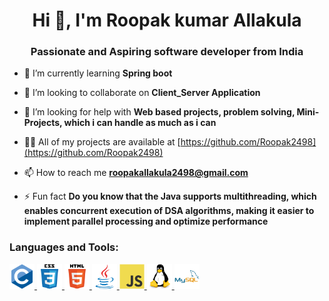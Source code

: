 <h1 align="center">Hi 👋, I'm Roopak kumar Allakula</h1>
<h3 align="center">Passionate and Aspiring software developer from India</h3>

- 🌱 I’m currently learning **Spring boot**

- 👯 I’m looking to collaborate on **Client_Server Application**

- 🤝 I’m looking for help with **Web based projects, problem solving, Mini-Projects, which i can handle as much as i can**

- 👨‍💻 All of my projects are available at [https://github.com/Roopak2498](https://github.com/Roopak2498)

- 📫 How to reach me **roopakallakula2498@gmail.com**

- ⚡ Fun fact **Do you know that the Java supports multithreading, which enables concurrent execution of DSA algorithms, making it easier to implement parallel processing and optimize performance**

<!--<h3 align="left">Connect with me:<a href ="https://www.linkedin.com/in/roopak-kumar-allakula-7833a3202" target="_blank" rel="noreferrer"></a> </h3>-->
<p align="left">
</p>

<h3 align="left">Languages and Tools:</h3>
<p align="left"> <a href="https://www.cprogramming.com/" target="_blank" rel="noreferrer"> <img src="https://raw.githubusercontent.com/devicons/devicon/master/icons/c/c-original.svg" alt="c" width="40" height="40"/> </a> <a href="https://www.w3schools.com/css/" target="_blank" rel="noreferrer"> <img src="https://raw.githubusercontent.com/devicons/devicon/master/icons/css3/css3-original-wordmark.svg" alt="css3" width="40" height="40"/> </a> <a href="https://www.w3.org/html/" target="_blank" rel="noreferrer"> <img src="https://raw.githubusercontent.com/devicons/devicon/master/icons/html5/html5-original-wordmark.svg" alt="html5" width="40" height="40"/> </a> <a href="https://www.java.com" target="_blank" rel="noreferrer"> <img src="https://raw.githubusercontent.com/devicons/devicon/master/icons/java/java-original.svg" alt="java" width="40" height="40"/> </a> <a href="https://developer.mozilla.org/en-US/docs/Web/JavaScript" target="_blank" rel="noreferrer"> <img src="https://raw.githubusercontent.com/devicons/devicon/master/icons/javascript/javascript-original.svg" alt="javascript" width="40" height="40"/> </a> <a href="https://www.linux.org/" target="_blank" rel="noreferrer"> <img src="https://raw.githubusercontent.com/devicons/devicon/master/icons/linux/linux-original.svg" alt="linux" width="40" height="40"/> </a> <a href="https://www.mysql.com/" target="_blank" rel="noreferrer"> <img src="https://raw.githubusercontent.com/devicons/devicon/master/icons/mysql/mysql-original-wordmark.svg" alt="mysql" width="40" height="40"/> </a> </p>
